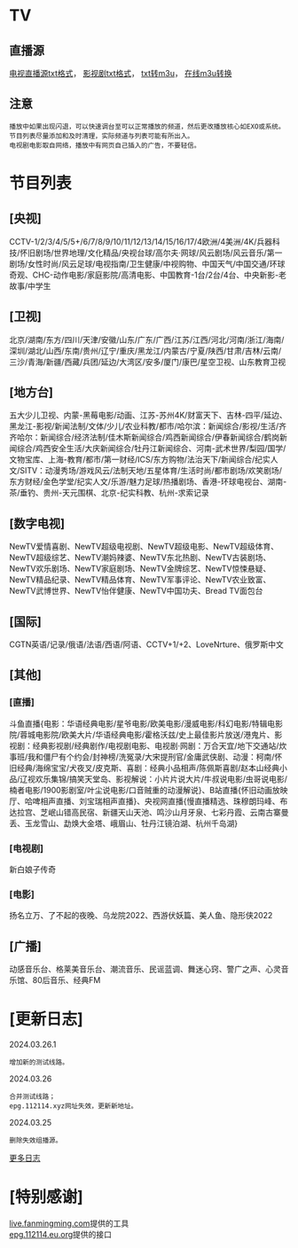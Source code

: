 # TV

## 直播源
[电视直播源txt格式](https://mirror.ghproxy.com/raw.githubusercontent.com/Nekori/TV/master/A_TV.txt)，
[影视剧txt格式](https://mirror.ghproxy.com/raw.githubusercontent.com/Nekori/TV/master/TVplay.txt)，
[txt转m3u](https://live.fanmingming.com/txt2m3u/)，
[在线m3u转换](https://epg.112114.eu.org/cjtrans)

## 注意
    播放中如果出现闪退，可以快速调台至可以正常播放的频道，然后更改播放核心如EXO或系统。
    节目列表尽量添加和及时清理，实际频道与列表可能有所出入。
    电视剧电影取自网络，播放中有网页自己插入的广告，不要轻信。

# 节目列表
## \[央视]
CCTV-1/2/3/4/5/5+/6/7/8/9/10/11/12/13/14/15/16/17/4欧洲/4美洲/4K/兵器科技/怀旧剧场/世界地理/文化精品/央视台球/高尔夫·网球/风云剧场/风云音乐/第一剧场/女性时尚/风云足球/电视指南/卫生健康/中视购物、中国天气/中国交通/环球奇观、CHC-动作电影/家庭影院/高清电影、中国教育-1台/2台/4台、中央新影-老故事/中学生

## \[卫视]
北京/湖南/东方/四川/天津/安徽/山东/广东/广西/江苏/江西/河北/河南/浙江/海南/深圳/湖北/山西/东南/贵州/辽宁/重庆/黑龙江/内蒙古/宁夏/陕西/甘肃/吉林/云南/三沙/青海/新疆/西藏/兵团/延边/大湾区/安多/厦门/康巴/星空卫视、山东教育卫视

## \[地方台]
五大少儿卫视、内蒙-黑莓电影/动画、江苏-苏州4K/财富天下、吉林-四平/延边、黑龙江-影视/新闻法制/文体/少儿/农业科教/都市/哈尔滨：新闻综合/影视/生活/齐齐哈尔：新闻综合/经济法制/佳木斯新闻综合/鸡西新闻综合/伊春新闻综合/鹤岗新闻综合/鸡西安全生活/大庆新闻综合/牡丹江新闻综合、河南-武术世界/梨园/国学/文物宝库、上海-教育/都市/第一财经/ICS/东方购物/法治天下/新闻综合/纪实人文/SITV：动漫秀场/游戏风云/法制天地/五星体育/生活时尚/都市剧场/欢笑剧场/东方财经/金色学堂/纪实人文/乐游/魅力足球/热播剧场、香港-环球电视台、湖南-茶/垂钓、贵州-天元围棋、北京-纪实科教、杭州-求索记录

## \[数字电视]
NewTV爱情喜剧、NewTV超级电视剧、NewTV超级电影、NewTV超级体育、NewTV超级综艺、NewTV潮妈辣婆、NewTV东北热剧、NewTV古装剧场、NewTV欢乐剧场、NewTV家庭剧场、NewTV金牌综艺、NewTV惊悚悬疑、NewTV精品纪录、NewTV精品体育、NewTV军事评论、NewTV农业致富、NewTV武博世界、NewTV怡伴健康、NewTV中国功夫、Bread TV面包台

## \[国际]
CGTN英语/记录/俄语/法语/西语/阿语、CCTV+1/+2、LoveNrture、俄罗斯中文

## \[其他]
### \[直播]
斗鱼直播{电影：华语经典电影/星爷电影/欧美电影/漫威电影/科幻电影/特辑电影院/蓉城电影院/欧美大片/华语经典电影/霍格沃兹/史上最佳影片放送/港鬼片、影视剧：经典影视剧/经典剧作/电视剧电影、电视剧·网剧：万合天宜/地下交通站/炊事班/我和僵尸有个约会/封神榜/洗冤录/大宋提刑官/金庸武侠剧、动漫：柯南/怀旧经典/海绵宝宝/犬夜叉/皮克斯、喜剧：经典小品相声/陈佩斯喜剧/赵本山经典小品/辽视欢乐集锦/搞笑天堂岛、影视解说：小片片说大片/牛叔说电影/虫哥说电影/楠者电影/1900影剧室/叶尘说电影/口音贼重的动漫解说}、B站直播{怀旧动画放映厅、哈啤相声直播、刘宝瑞相声直播}、央视网直播{慢直播精选、珠穆朗玛峰、布达拉宫、芝岷山错高民宿、新疆天山天池、鸣沙山月牙泉、七彩丹霞、云南古寨曼丢、玉龙雪山、勐焕大金塔、峨眉山、牡丹江镜泊湖、杭州千岛湖}
### \[电视剧]
新白娘子传奇
### \[电影]
扬名立万、了不起的夜晚、乌龙院2022、西游伏妖篇、美人鱼、隐形侠2022

## \[广播]
动感音乐台、格莱美音乐台、潮流音乐、民谣蓝调、舞迷心窍、警广之声、心灵音乐馆、80后音乐、经典FM

# \[更新日志]
2024.03.26.1

    增加新的测试线路。
2024.03.26

    合并测试线路；
    epg.112114.xyz网址失效，更新新地址。
2024.03.25

    删除失效组播源。

[更多日志](Update%20log.md ':include')
# \[特别感谢]
[live.fanmingming.com](https://live.fanmingming.com)提供的工具  
[epg.112114.eu.org](https://epg.112114.eu.org)提供的接口